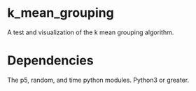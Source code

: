 # k_mean_grouping
A test and visualization of the k mean grouping algorithm.

# Dependencies
The p5, random, and time python modules. Python3 or greater.
